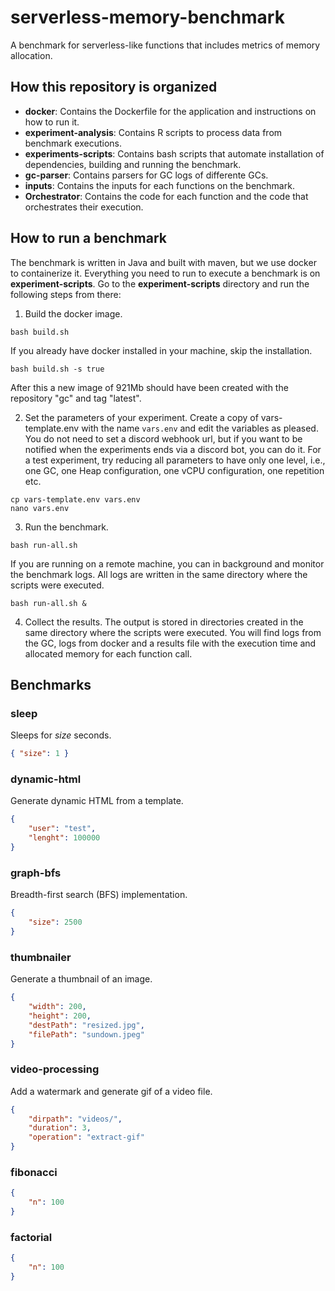 # serverless-memory-benchmark

A benchmark for serverless-like functions that includes metrics of memory allocation.

## How this repository is organized

- **docker**: Contains the Dockerfile for the application and instructions on how to run it.
- **experiment-analysis**: Contains R scripts to process data from benchmark executions.
- **experiments-scripts**: Contains bash scripts that automate installation of dependencies, building and running the benchmark.
- **gc-parser**: Contains parsers for GC logs of differente GCs.
- **inputs**: Contains the inputs for each functions on the benchmark.
- **Orchestrator**: Contains the code for each function and the code that orchestrates their execution.


## How to run a benchmark

The benchmark is written in Java and built with maven, but we use docker to containerize it. Everything you need to run to execute a benchmark is on **experiment-scripts**. Go to the **experiment-scripts** directory and run the following steps from there:

1. Build the docker image.
```shell 
bash build.sh
```

If you already have docker installed in your machine, skip the installation.
```shell 
bash build.sh -s true
```

After this a new image of 921Mb should have been created with the repository "gc" and tag "latest".

2. Set the parameters of your experiment. Create a copy of vars-template.env with the name `vars.env` and edit the variables as pleased. You do not need to set a discord webhook url, but if you want to be notified when the experiments ends via a discord bot, you can do it. For a test experiment, try reducing all parameters to have only one level, i.e., one GC, one Heap configuration, one vCPU configuration, one repetition etc.
```shell
cp vars-template.env vars.env
nano vars.env
```

3. Run the benchmark. 
```shell
bash run-all.sh
```

If you are running on a remote machine, you can in background and monitor the benchmark logs. All logs are written in the same directory where the scripts were executed.
```shell
bash run-all.sh &
```

4. Collect the results. The output is stored in directories created in the same directory where the scripts were executed. You will find logs from the GC, logs from docker and a results file with the execution time and allocated memory for each function call.


## Benchmarks

### sleep

Sleeps for _size_ seconds. 
```json
{ "size": 1 }
```

### dynamic-html

Generate dynamic HTML from a template.
```json
{
    "user": "test",
    "lenght": 100000
}
```

### graph-bfs

Breadth-first search (BFS) implementation.
```json
{
    "size": 2500
}
```

### thumbnailer

Generate a thumbnail of an image.
```json
{
    "width": 200,
    "height": 200,
    "destPath": "resized.jpg",
    "filePath": "sundown.jpeg"
}
```

### video-processing

Add a watermark and generate gif of a video file.
```json
{
    "dirpath": "videos/",
    "duration": 3,
    "operation": "extract-gif"
}
```

### fibonacci
```json
{
    "n": 100
}
```


### factorial
```json
{
    "n": 100
}
```
